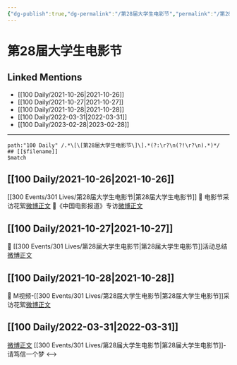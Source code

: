 ```yaml
---
{"dg-publish":true,"dg-permalink":"/第28届大学生电影节","permalink":"/第28届大学生电影节/","title":"第28届大学生电影节","tags":[null],"created":"2022-11-17T20:24:07.000+08:00","updated":"2023-01-04T13:42:52.015+08:00"}
---
```


# 第28届大学生电影节

## Linked Mentions
- [[100 Daily/2021-10-26\|2021-10-26]]
- [[100 Daily/2021-10-27\|2021-10-27]]
- [[100 Daily/2021-10-28\|2021-10-28]]
- [[100 Daily/2022-03-31\|2022-03-31]]
- [[100 Daily/2023-02-28\|2023-02-28]]


---

```expander
path:"100 Daily" /.*\[\[第28届大学生电影节\]\].*(?:\r?\n(?!\r?\n).*)*/
## [[$filename]]
$match
```
## [[100 Daily/2021-10-26\|2021-10-26]]
[[300 Events/301 Lives/第28届大学生电影节\|第28届大学生电影节]]
🌟 电影节采访花絮[微博正文](https://m.weibo.cn/6466290670/4696622280213037)
🌟《中国电影报道》专访[微博正文](https://m.weibo.cn/6466290670/4696657138814187)
## [[100 Daily/2021-10-27\|2021-10-27]]
🌟 [[300 Events/301 Lives/第28届大学生电影节\|第28届大学生电影节]]活动总结[微博正文](https://m.weibo.cn/6466290670/4696899057616619)
## [[100 Daily/2021-10-28\|2021-10-28]]
🌟 M视频-[[300 Events/301 Lives/第28届大学生电影节\|第28届大学生电影节]]采访花絮[微博正文](https://m.weibo.cn/6466290670/4697287294453148)
## [[100 Daily/2022-03-31\|2022-03-31]]
[微博正文](https://m.weibo.cn/7523227327/4753122373668254) [[300 Events/301 Lives/第28届大学生电影节\|第28届大学生电影节]]-请笃信一个梦
<-->
